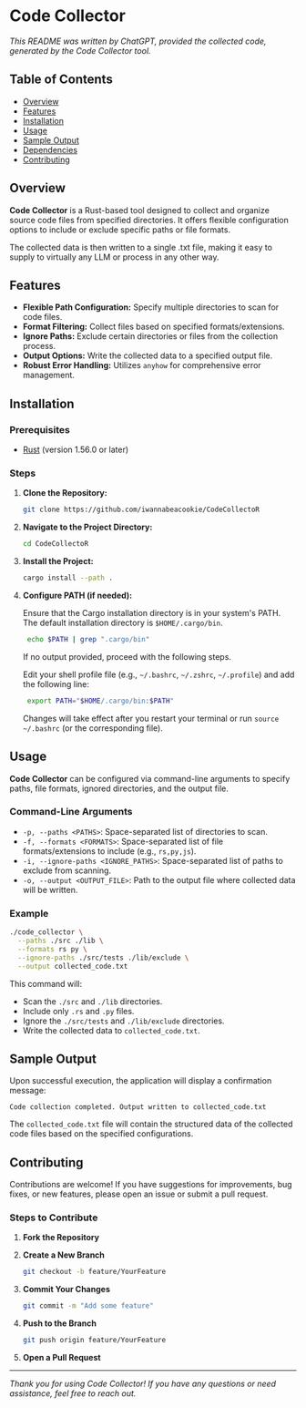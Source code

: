 # Code Collector

*This README was written by ChatGPT, provided the collected code, generated by the Code Collector tool.*

## Table of Contents

- [Overview](#overview)
- [Features](#features)
- [Installation](#installation)
- [Usage](#usage)
- [Sample Output](#sample-output)
- [Dependencies](#dependencies)
- [Contributing](#contributing)

## Overview

**Code Collector** is a Rust-based tool designed to collect and organize source code files from specified directories. It offers flexible configuration options to include or exclude specific paths or file formats.

The collected data is then written to a single .txt file, making it easy to supply to virtually any LLM or process in any other way.

## Features

- **Flexible Path Configuration:** Specify multiple directories to scan for code files.
- **Format Filtering:** Collect files based on specified formats/extensions.
- **Ignore Paths:** Exclude certain directories or files from the collection process.
- **Output Options:** Write the collected data to a specified output file.
- **Robust Error Handling:** Utilizes `anyhow` for comprehensive error management.

## Installation

### Prerequisites

- [Rust](https://www.rust-lang.org/tools/install) (version 1.56.0 or later)

### Steps

1. **Clone the Repository:**

   ```sh
   git clone https://github.com/iwannabeacookie/CodeCollectoR
   ```

2. **Navigate to the Project Directory:**

   ```sh
   cd CodeCollectoR
   ```

3. **Install the Project:**

    ```sh
    cargo install --path .
    ```

4. **Configure PATH (if needed):**

   Ensure that the Cargo installation directory is in your system's PATH. The default installation directory is `$HOME/.cargo/bin`.

   ```sh
    echo $PATH | grep ".cargo/bin"
   ```

   If no output provided, proceed with the following steps.

   Edit your shell profile file (e.g., `~/.bashrc`, `~/.zshrc`, `~/.profile`) and add the following line:

   ```sh
    export PATH="$HOME/.cargo/bin:$PATH"
   ```

    Changes will take effect after you restart your terminal or run `source ~/.bashrc` (or the corresponding file).

## Usage

**Code Collector** can be configured via command-line arguments to specify paths, file formats, ignored directories, and the output file.

### Command-Line Arguments

- `-p, --paths <PATHS>`: Space-separated list of directories to scan.
- `-f, --formats <FORMATS>`: Space-separated list of file formats/extensions to include (e.g., `rs,py,js`).
- `-i, --ignore-paths <IGNORE_PATHS>`: Space-separated list of paths to exclude from scanning.
- `-o, --output <OUTPUT_FILE>`: Path to the output file where collected data will be written.

### Example

```sh
./code_collector \
  --paths ./src ./lib \
  --formats rs py \
  --ignore-paths ./src/tests ./lib/exclude \
  --output collected_code.txt
```

This command will:

- Scan the `./src` and `./lib` directories.
- Include only `.rs` and `.py` files.
- Ignore the `./src/tests` and `./lib/exclude` directories.
- Write the collected data to `collected_code.txt`.

## Sample Output

Upon successful execution, the application will display a confirmation message:

```
Code collection completed. Output written to collected_code.txt
```

The `collected_code.txt` file will contain the structured data of the collected code files based on the specified configurations.

## Contributing

Contributions are welcome! If you have suggestions for improvements, bug fixes, or new features, please open an issue or submit a pull request.

### Steps to Contribute

1. **Fork the Repository**

2. **Create a New Branch**

   ```sh
   git checkout -b feature/YourFeature
   ```

3. **Commit Your Changes**

   ```sh
   git commit -m "Add some feature"
   ```

4. **Push to the Branch**

   ```sh
   git push origin feature/YourFeature
   ```

5. **Open a Pull Request**

---

*Thank you for using Code Collector! If you have any questions or need assistance, feel free to reach out.*
